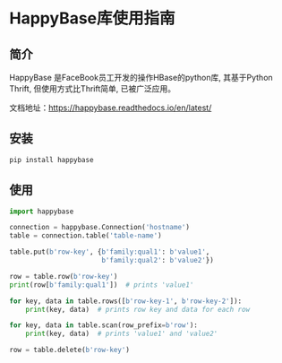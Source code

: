 # HappyBase库使用指南

## 简介
HappyBase 是FaceBook员工开发的操作HBase的python库, 其基于Python Thrift, 但使用方式比Thrift简单, 已被广泛应用。

文档地址：https://happybase.readthedocs.io/en/latest/

## 安装
```bash
pip install happybase
```

## 使用

```python
import happybase

connection = happybase.Connection('hostname')
table = connection.table('table-name')

table.put(b'row-key', {b'family:qual1': b'value1',
                       b'family:qual2': b'value2'})

row = table.row(b'row-key')
print(row[b'family:qual1'])  # prints 'value1'

for key, data in table.rows([b'row-key-1', b'row-key-2']):
    print(key, data)  # prints row key and data for each row

for key, data in table.scan(row_prefix=b'row'):
    print(key, data)  # prints 'value1' and 'value2'

row = table.delete(b'row-key')
```
